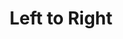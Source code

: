 ---
word: "true"

title: "Left to Right"

categories: ['']

tags: ['Left', 'to', 'Right']

arwords: 'من اليسار إلى اليمين'

arexps: []

enwords: ['Left to Right']

enexps: []

arlexicons: 'م'

enlexicons: 'L'

authors: ['Ruqayya Roshdy']

translators: ['X']

citations: 'تطبيقات أساسية في المعالجة الآلية للغة العربية'

sources: 'مركز الملك عبدالله بن عبدالعزيز الدولي لخدمة اللغة العربية'

slug: ""
---
